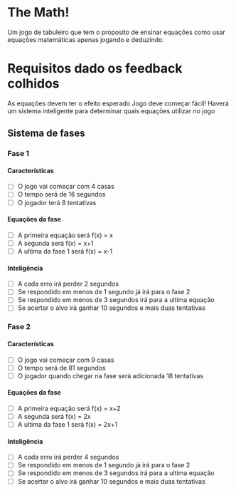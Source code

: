 # The Math!

Um jogo de tabuleiro que tem o proposito de ensinar equações como usar equações matemáticas apenas jogando e deduzindo.


# Requisitos dado os feedback colhidos

As equações devem ter o efeito esperado
Jogo deve começar fácil!
Haverá um sistema inteligente para determinar quais equações utilizar no jogo

## Sistema de fases

### Fase 1

#### Características
- [ ] O jogo vai começar com 4 casas
- [ ] O tempo será de 16 segundos
- [ ] O jogador terá 8 tentativas
#### Equações da fase
- [ ] A primeira equação será f(x) = x
- [ ] A segunda será f(x) = x+1
- [ ] A ultima da fase 1 será f(x) = x-1
#### Inteligência
- [ ] A cada erro irá perder 2 segundos
- [ ] Se respondido em menos de 1 segundo já irá para o fase 2
- [ ] Se respondido em menos de 3 segundos irá para a ultima equação
- [ ] Se acertar o alvo irá ganhar 10 segundos e mais duas tentativas

### Fase 2

#### Características
- [ ] O jogo vai começar com 9 casas
- [ ] O tempo será de 81 segundos
- [ ] O jogador quando chegar na fase será adicionada 18 tentativas
#### Equações da fase
- [ ] A primeira equação será f(x) = x+2
- [ ] A segunda será f(x) = 2x
- [ ] A ultima da fase 1 será f(x) = 2x+1
#### Inteligência
- [ ] A cada erro irá perder 4 segundos
- [ ] Se respondido em menos de 1 segundo já irá para o fase 2
- [ ] Se respondido em menos de 3 segundos irá para a ultima equação
- [ ] Se acertar o alvo irá ganhar 10 segundos e mais duas tentativas